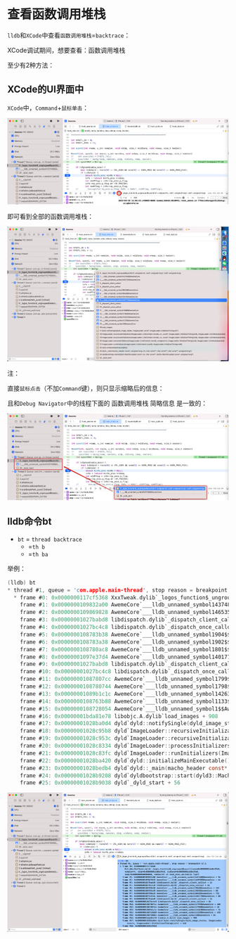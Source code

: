 # 查看函数调用堆栈

`lldb`和`XCode`中查看`函数调用堆栈`=`backtrace`：

XCode调试期间，想要查看：函数调用堆栈

至少有2种方法：

## XCode的UI界面中

`XCode`中，`Command`+`鼠标单击`：

![xcode_command_click_icon](../../assets/img/xcode_command_click_icon.png)

即可看到全部的函数调用堆栈：

![xcode_see_all_func_call](../../assets/img/xcode_see_all_func_call.png)

注：

直接`鼠标点击`（不加`Command`键），则只显示缩略后的信息：

且和`Debug Navigator`中的线程下面的 函数调用堆栈 简略信息 是一致的：

![xcode_only_click_abbr_info](../../assets/img/xcode_only_click_abbr_info.png)

## lldb命令bt

* `bt` = `thread backtrace`
  * =`th b`
  * =`th ba`

举例：

```c
(lldb) bt
* thread #1, queue = 'com.apple.main-thread', stop reason = breakpoint 17.1
  * frame #0: 0x0000000117cf5368 XxxTweak.dylib`_logos_function$_ungrouped$sysctl(name=0x000000016d8e39b0, namelen=4, oldp=0x000000016d8e39c0, oldlenp=0x000000016d8e39a8, newp=0x0000000000000000, newlen=0) at hook_misc.xm:148:21 [opt]
    frame #1: 0x0000000109832a00 AwemeCore`___lldb_unnamed_symbol143748$$AwemeCore + 96
    frame #2: 0x0000000109869828 AwemeCore`___lldb_unnamed_symbol146535$$AwemeCore + 44
    frame #3: 0x00000001027babd8 libdispatch.dylib`_dispatch_client_callout + 16
    frame #4: 0x00000001027bc4c8 libdispatch.dylib`_dispatch_once_callout + 84
    frame #5: 0x0000000108783b38 AwemeCore`___lldb_unnamed_symbol1904$$AwemeCore + 152
    frame #6: 0x0000000108783a38 AwemeCore`___lldb_unnamed_symbol1902$$AwemeCore + 80
    frame #7: 0x0000000108780ac8 AwemeCore`___lldb_unnamed_symbol1801$$AwemeCore + 752
    frame #8: 0x00000001097e37d4 AwemeCore`___lldb_unnamed_symbol140177$$AwemeCore + 80
    frame #9: 0x00000001027babd8 libdispatch.dylib`_dispatch_client_callout + 16
    frame #10: 0x00000001027bc4c8 libdispatch.dylib`_dispatch_once_callout + 84
    frame #11: 0x00000001087807cc AwemeCore`___lldb_unnamed_symbol1799$$AwemeCore + 100
    frame #12: 0x0000000108780744 AwemeCore`___lldb_unnamed_symbol1798$$AwemeCore + 48
    frame #13: 0x00000001089b1c1c AwemeCore`___lldb_unnamed_symbol14263$$AwemeCore + 76
    frame #14: 0x0000000108763b88 AwemeCore`___lldb_unnamed_symbol1133$$AwemeCore + 428
    frame #15: 0x0000000108728054 AwemeCore`___lldb_unnamed_symbol1$$AwemeCore + 84
    frame #16: 0x00000001bda81e78 libobjc.A.dylib`load_images + 908
    frame #17: 0x00000001028ba0d4 dyld`dyld::notifySingle(dyld_image_states, ImageLoader const*, ImageLoader::InitializerTimingList*) + 448
    frame #18: 0x00000001028c95b8 dyld`ImageLoader::recursiveInitialization(ImageLoader::LinkContext const&, unsigned int, char const*, ImageLoader::InitializerTimingList&, ImageLoader::UninitedUpwards&) + 524
    frame #19: 0x00000001028c953c dyld`ImageLoader::recursiveInitialization(ImageLoader::LinkContext const&, unsigned int, char const*, ImageLoader::InitializerTimingList&, ImageLoader::UninitedUpwards&) + 400
    frame #20: 0x00000001028c8334 dyld`ImageLoader::processInitializers(ImageLoader::LinkContext const&, unsigned int, ImageLoader::InitializerTimingList&, ImageLoader::UninitedUpwards&) + 184
    frame #21: 0x00000001028c83fc dyld`ImageLoader::runInitializers(ImageLoader::LinkContext const&, ImageLoader::InitializerTimingList&) + 92
    frame #22: 0x00000001028ba420 dyld`dyld::initializeMainExecutable() + 216
    frame #23: 0x00000001028bedb4 dyld`dyld::_main(macho_header const*, unsigned long, int, char const**, char const**, char const**, unsigned long*) + 4616
    frame #24: 0x00000001028b9208 dyld`dyldbootstrap::start(dyld3::MachOLoaded const*, int, char const**, dyld3::MachOLoaded const*, unsigned long*) + 396
    frame #25: 0x00000001028b9038 dyld`_dyld_start + 56
```

![lldb_bt_show_call](../../assets/img/lldb_bt_show_call.png)
